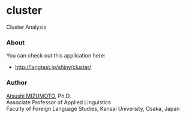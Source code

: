 cluster
=======

Cluster Analysis


### About
You can check out this application here:
- http://langtest.jp/shiny/cluster/

### Author
[Atsushi MIZUMOTO](http://mizumot.com/ "mizumot.com"), Ph.D.   
Associate Professor of Applied Linguistics  
Faculty of Foreign Language Studies, Kansai University, Osaka, Japan
